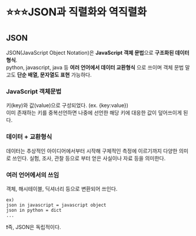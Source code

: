 # ⭐️⭐️⭐️JSON과 직렬화와 역직렬화 

## JSON
JSON(JavaScript Object Notation)은 **JavaScript 객체 문법**으로 **구조화된 데이터 형식**.
<br>
python, javascript, java 등 **여러 언어에서 데이터 교환형식** 으로 쓰이며 객체 문법 말고도 **단순 배열, 문자열도 표현** 가능하다.

### JavaScript 객체문법
키(key)와 값(value)으로 구성되었다. (ex. {key:value})
<br>
이미 존재하는 키를 중복선언하면 나중에 선언한 해당 키에 대응한 값이 덮어쓰이게 된다.

### 데이터 + 교환형식

데이터는 추상적인 아이디어에서부터 시작해 구체적인 측정에 이르기까지 다양한 의미로 쓰인다. 실험, 조사, 관찰 등으로 부터 얻은 사실이나 자료 등을 의미한다.

### 여러 언어에서의 쓰임
객체, 해시테이블, 딕셔너리 등으로 변환되어 쓰인다.

```
ex) 
json in javascript = javascript object
json in python = dict 
...
```
❗️즉, JSON은 독립적이다. 